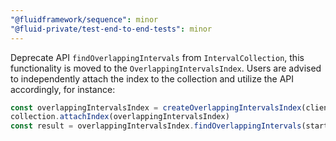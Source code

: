 ```yaml
---
"@fluidframework/sequence": minor
"@fluid-private/test-end-to-end-tests": minor
---
```


Deprecate API `findOverlappingIntervals` from `IntervalCollection`, this functionality is moved to the `OverlappingIntervalsIndex`. Users are advised to independently attach the index to the collection and utilize the API accordingly, for instance:

```typescript
const overlappingIntervalsIndex = createOverlappingIntervalsIndex(client, helpers);
collection.attachIndex(overlappingIntervalsIndex)
const result = overlappingIntervalsIndex.findOverlappingIntervals(start, end);
```